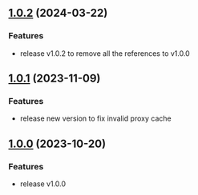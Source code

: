 ## [1.0.2](https://trpc.group/trpc-go/go-opentelemetry/v1.0.2) (2024-03-22)
### Features
- release v1.0.2 to remove all the references to v1.0.0

## [1.0.1](https://trpc.group/trpc-go/go-opentelemetry/v1.0.1) (2023-11-09)
### Features
- release new version to fix invalid proxy cache

## [1.0.0](https://trpc.group/trpc-go/go-opentelemetry/v1.0.0) (2023-10-20)

### Features
- release v1.0.0
